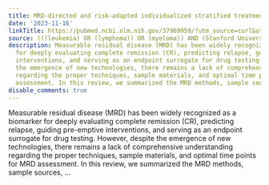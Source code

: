 ```yaml
---
title: MRD-directed and risk-adapted individualized stratified treatment of AML
date: '2023-11-16'
linkTitle: https://pubmed.ncbi.nlm.nih.gov/37969959/?utm_source=curl&utm_medium=rss&utm_campaign=pubmed-2&utm_content=1Rkszs2HVZ2RHP33OibaNFew6VK-LzjJWTD4GwmLlk8B-wCceh&fc=20220923065203&ff=20231117170645&v=2.17.9.post6+86293ac
source: (((leukemia) OR (lymphoma)) OR (myeloma)) AND (Stanford University[Affiliation])
description: Measurable residual disease (MRD) has been widely recognized as a biomarker
  for deeply evaluating complete remission (CR), predicting relapse, guiding pre-emptive
  interventions, and serving as an endpoint surrogate for drug testing. However, despite
  the emergence of new technologies, there remains a lack of comprehensive understanding
  regarding the proper techniques, sample materials, and optimal time points for MRD
  assessment. In this review, we summarized the MRD methods, sample sources, ...
disable_comments: true
---
```

Measurable residual disease (MRD) has been widely recognized as a biomarker for deeply evaluating complete remission (CR), predicting relapse, guiding pre-emptive interventions, and serving as an endpoint surrogate for drug testing. However, despite the emergence of new technologies, there remains a lack of comprehensive understanding regarding the proper techniques, sample materials, and optimal time points for MRD assessment. In this review, we summarized the MRD methods, sample sources, ...